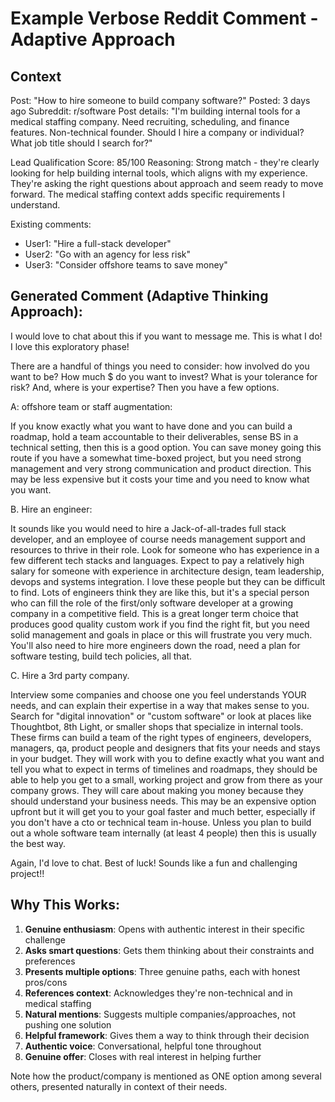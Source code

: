 # Example Verbose Reddit Comment - Adaptive Approach

## Context
Post: "How to hire someone to build company software?"
Posted: 3 days ago
Subreddit: r/software
Post details: "I'm building internal tools for a medical staffing company. Need recruiting, scheduling, and finance features. Non-technical founder. Should I hire a company or individual? What job title should I search for?"

Lead Qualification Score: 85/100
Reasoning: Strong match - they're clearly looking for help building internal tools, which aligns with my experience. They're asking the right questions about approach and seem ready to move forward. The medical staffing context adds specific requirements I understand.

Existing comments:
- User1: "Hire a full-stack developer"
- User2: "Go with an agency for less risk"
- User3: "Consider offshore teams to save money"

## Generated Comment (Adaptive Thinking Approach):

I would love to chat about this if you want to message me. This is what I do! I love this exploratory phase!

There are a handful of things you need to consider: how involved do you want to be? How much $ do you want to invest? What is your tolerance for risk? And, where is your expertise? Then you have a few options.

A: offshore team or staff augmentation:

If you know exactly what you want to have done and you can build a roadmap, hold a team accountable to their deliverables, sense BS in a technical setting, then this is a good option. You can save money going this route if you have a somewhat time-boxed project, but you need strong management and very strong communication and product direction. This may be less expensive but it costs your time and you need to know what you want.

B. Hire an engineer:

It sounds like you would need to hire a Jack-of-all-trades full stack developer, and an employee of course needs management support and resources to thrive in their role. Look for someone who has experience in a few different tech stacks and languages. Expect to pay a relatively high salary for someone with experience in architecture design, team leadership, devops and systems integration. I love these people but they can be difficult to find. Lots of engineers think they are like this, but it's a special person who can fill the role of the first/only software developer at a growing company in a competitive field. This is a great longer term choice that produces good quality custom work if you find the right fit, but you need solid management and goals in place or this will frustrate you very much. You'll also need to hire more engineers down the road, need a plan for software testing, build tech policies, all that.

C. Hire a 3rd party company.

Interview some companies and choose one you feel understands YOUR needs, and can explain their expertise in a way that makes sense to you. Search for "digital innovation" or "custom software" or look at places like Thoughtbot, 8th Light, or smaller shops that specialize in internal tools. These firms can build a team of the right types of engineers, developers, managers, qa, product people and designers that fits your needs and stays in your budget. They will work with you to define exactly what you want and tell you what to expect in terms of timelines and roadmaps, they should be able to help you get to a small, working project and grow from there as your company grows. They will care about making you money because they should understand your business needs. This may be an expensive option upfront but it will get you to your goal faster and much better, especially if you don't have a cto or technical team in-house. Unless you plan to build out a whole software team internally (at least 4 people) then this is usually the best way.

Again, I'd love to chat. Best of luck! Sounds like a fun and challenging project!!

## Why This Works:

1. **Genuine enthusiasm**: Opens with authentic interest in their specific challenge
2. **Asks smart questions**: Gets them thinking about their constraints and preferences
3. **Presents multiple options**: Three genuine paths, each with honest pros/cons
4. **References context**: Acknowledges they're non-technical and in medical staffing
5. **Natural mentions**: Suggests multiple companies/approaches, not pushing one solution
6. **Helpful framework**: Gives them a way to think through their decision
7. **Authentic voice**: Conversational, helpful tone throughout
8. **Genuine offer**: Closes with real interest in helping further

Note how the product/company is mentioned as ONE option among several others, presented naturally in context of their needs. 